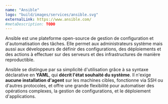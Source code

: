 ```yaml
---
name: "Ansible"
logo: "build/images/services/ansible.svg"
externalLink: https://www.ansible.com/
#metaDescription: TODO
---
```


Ansible est une plateforme open-source de gestion de configuration et d'automatisation des tâches. 
Elle permet aux administrateurs système mais aussi aux développeurs de définir des configurations, des déploiements et des actions à effectuer sur des serveurs et des infrastructures de manière reproductible. 

Ansible se distingue par sa simplicité d'utilisation grâce à sa syntaxe déclarative en **YAML**, qui **décrit l'état souhaité du système**. Il n'exige **aucune installation d'agent** sur les machines cibles, fonctionne via SSH ou d'autres protocoles, et offre une grande flexibilité pour automatiser des opérations complexes, la gestion de configurations, et le déploiement d'applications.